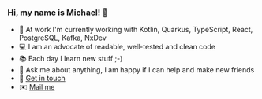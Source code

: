 ### Hi, my name is Michael! :wave:

- 🏢 At work I'm currently working with Kotlin, Quarkus, TypeScript, React, PostgreSQL, Kafka, NxDev
- 💻 I am an advocate of readable, well-tested and clean code
- 📚 Each day I learn new stuff ;-)
- 💬 Ask me about anything, I am happy if I can help and make new friends
- :handshake: [Get in touch](https://www.linkedin.com/in/michael-eder-se/) 
- :envelope: [Mail me](mailto:Michael.Eder@objectbay.com?subject=[GitHub]%20EnvyIT)   
 

